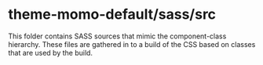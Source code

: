 # theme-momo-default/sass/src

This folder contains SASS sources that mimic the component-class hierarchy. These files
are gathered in to a build of the CSS based on classes that are used by the build.
